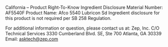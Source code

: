  
 
 
California – Product Right-To-Know Ingredient Disclosure 
Material Number: AF5540F 
Product Name: Afco 5540 Lubricon Sd 
Ingredient disclosure for this product is not required per SB 258 Regulation. 
 
For additional information or question, please contact us at: 
Zep, Inc. 
C/O Technical Services 
3330 Cumberland Blvd. SE, Ste 700 
Atlanta, GA 30339 
Email: asktech@zep.com 
 
 
 
 
